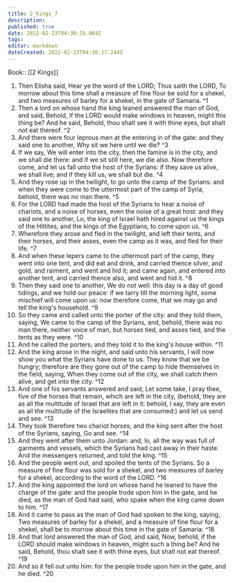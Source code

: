 ```yaml
---
title: 2_Kings_7
description: 
published: true
date: 2022-02-23T04:30:19.064Z
tags: 
editor: markdown
dateCreated: 2022-02-23T04:30:17.244Z
---
```


 Book:: [[2 Kings]]
 1. Then Elisha said, Hear ye the word of the LORD; Thus saith the LORD, To morrow about this time shall a measure of fine flour be sold for a shekel, and two measures of barley for a shekel, in the gate of Samaria. ^1
 2. Then a lord on whose hand the king leaned answered the man of God, and said, Behold, if the LORD would make windows in heaven, might this thing be? And he said, Behold, thou shalt see it with thine eyes, but shalt not eat thereof. ^2
 3. And there were four leprous men at the entering in of the gate: and they said one to another, Why sit we here until we die? ^3
 4. If we say, We will enter into the city, then the famine is in the city, and we shall die there: and if we sit still here, we die also. Now therefore come, and let us fall unto the host of the Syrians: if they save us alive, we shall live; and if they kill us, we shall but die. ^4
 5. And they rose up in the twilight, to go unto the camp of the Syrians: and when they were come to the uttermost part of the camp of Syria, behold, there was no man there. ^5
 6. For the LORD had made the host of the Syrians to hear a noise of chariots, and a noise of horses, even the noise of a great host: and they said one to another, Lo, the king of Israel hath hired against us the kings of the Hittites, and the kings of the Egyptians, to come upon us. ^6
 7. Wherefore they arose and fled in the twilight, and left their tents, and their horses, and their asses, even the camp as it was, and fled for their life. ^7
 8. And when these lepers came to the uttermost part of the camp, they went into one tent, and did eat and drink, and carried thence silver, and gold, and raiment, and went and hid it; and came again, and entered into another tent, and carried thence also, and went and hid it. ^8
 9. Then they said one to another, We do not well: this day is a day of good tidings, and we hold our peace: if we tarry till the morning light, some mischief will come upon us: now therefore come, that we may go and tell the king's household. ^9
 10. So they came and called unto the porter of the city: and they told them, saying, We came to the camp of the Syrians, and, behold, there was no man there, neither voice of man, but horses tied, and asses tied, and the tents as they were. ^10
 11. And he called the porters; and they told it to the king's house within. ^11
 12. And the king arose in the night, and said unto his servants, I will now show you what the Syrians have done to us. They know that we be hungry; therefore are they gone out of the camp to hide themselves in the field, saying, When they come out of the city, we shall catch them alive, and get into the city. ^12
 13. And one of his servants answered and said, Let some take, I pray thee, five of the horses that remain, which are left in the city, (behold, they are as all the multitude of Israel that are left in it: behold, I say, they are even as all the multitude of the Israelites that are consumed:) and let us send and see. ^13
 14. They took therefore two chariot horses; and the king sent after the host of the Syrians, saying, Go and see. ^14
 15. And they went after them unto Jordan: and, lo, all the way was full of garments and vessels, which the Syrians had cast away in their haste. And the messengers returned, and told the king. ^15
 16. And the people went out, and spoiled the tents of the Syrians. So a measure of fine flour was sold for a shekel, and two measures of barley for a shekel, according to the word of the LORD. ^16
 17. And the king appointed the lord on whose hand he leaned to have the charge of the gate: and the people trode upon him in the gate, and he died, as the man of God had said, who spake when the king came down to him. ^17
 18. And it came to pass as the man of God had spoken to the king, saying, Two measures of barley for a shekel, and a measure of fine flour for a shekel, shall be to morrow about this time in the gate of Samaria: ^18
 19. And that lord answered the man of God, and said, Now, behold, if the LORD should make windows in heaven, might such a thing be? And he said, Behold, thou shalt see it with thine eyes, but shalt not eat thereof. ^19
 20. And so it fell out unto him: for the people trode upon him in the gate, and he died. ^20
